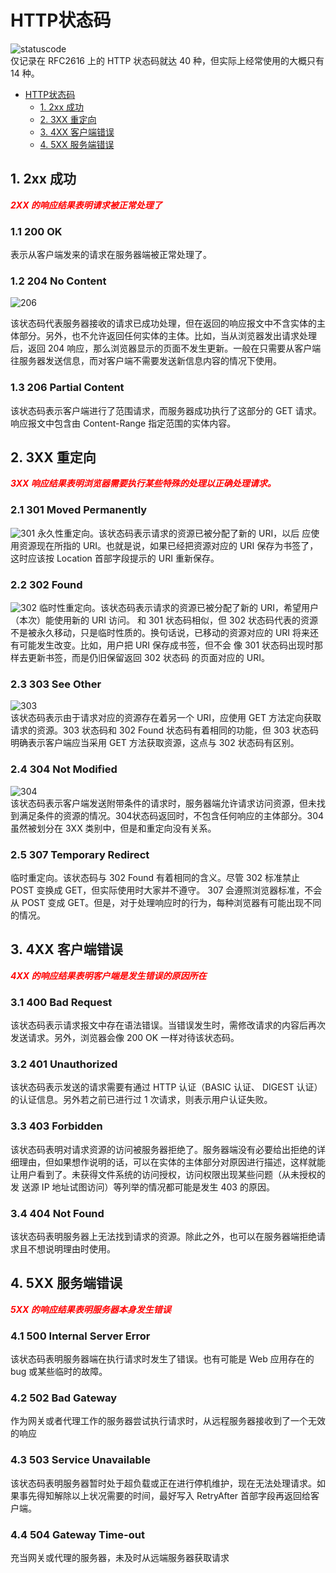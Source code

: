 <!--
 * @Autor: taobo
 * @Date: 2020-06-08 21:32:13
 * @LastEditTime: 2020-11-27 19:23:30
--> 
# HTTP状态码
![statuscode](https://gitee.com/windyGOlife/cmianshi/raw/master/HTTP/Photo/status_code.png)  
仅记录在 RFC2616 上的 HTTP 状态码就达 40 种，但实际上经常使用的大概只有 14 种。      

<!-- TOC -->
* [HTTP状态码](#-HTTP状态码)  
  * [1. 2xx 成功](#1-2xx-成功)
  * [2. 3XX 重定向](#2-3XX-重定向)
  * [3. 4XX 客户端错误](#3-4XX-客户端错误)
  * [4. 5XX 服务端错误](#4-5XX-服务端错误)
<!-- TOC -->    

## 1. 2xx 成功  
<font color=red>***2XX 的响应结果表明请求被正常处理了***</font>  
### 1.1 200 OK   
表示从客户端发来的请求在服务器端被正常处理了。  
### 1.2 204 No Content    
![206](https://gitee.com/windyGOlife/cmianshi/raw/master/HTTP/Photo/206.png)    

该状态码代表服务器接收的请求已成功处理，但在返回的响应报文中不含实体的主体部分。另外，也不允许返回任何实体的主体。比如，当从浏览器发出请求处理后，返回 204 响应，那么浏览器显示的页面不发生更新。一般在只需要从客户端往服务器发送信息，而对客户端不需要发送新信息内容的情况下使用。  
### 1.3 206 Partial Content
该状态码表示客户端进行了范围请求，而服务器成功执行了这部分的 GET 请求。响应报文中包含由 Content-Range 指定范围的实体内容。   
## 2. 3XX 重定向  
<font color=red>***3XX 响应结果表明浏览器需要执行某些特殊的处理以正确处理请求。***</font>    
### 2.1 301 Moved Permanently
![301](https://gitee.com/windyGOlife/cmianshi/raw/master/HTTP/Photo/301.png)
永久性重定向。该状态码表示请求的资源已被分配了新的 URI，以后 应使用资源现在所指的 URI。也就是说，如果已经把资源对应的 URI 保存为书签了，这时应该按 Location 首部字段提示的 URI 重新保存。   
### 2.2 302 Found
![302](https://gitee.com/windyGOlife/cmianshi/raw/master/HTTP/Photo/302.png)
临时性重定向。该状态码表示请求的资源已被分配了新的 URI，希望用户（本次）能使用新的 URI 访问。 和 301 状态码相似，但 302 状态码代表的资源不是被永久移动，只是临时性质的。换句话说，已移动的资源对应的 URI 将来还有可能发生改变。比如，用户把 URI 保存成书签，但不会 像 301 状态码出现时那样去更新书签，而是仍旧保留返回 302 状态码 的页面对应的 URI。 
### 2.3 303 See Other
![303](https://gitee.com/windyGOlife/cmianshi/raw/master/HTTP/Photo/303.png)  
该状态码表示由于请求对应的资源存在着另一个 URI，应使用 GET 方法定向获取请求的资源。303 状态码和 302 Found 状态码有着相同的功能，但 303 状态码明确表示客户端应当采用 GET 方法获取资源，这点与 302 状态码有区别。  
### 2.4 304 Not Modified
![304](https://gitee.com/windyGOlife/cmianshi/raw/master/HTTP/Photo/304.png)  
该状态码表示客户端发送附带条件的请求时，服务器端允许请求访问资源，但未找到满足条件的资源的情况。304状态码返回时，不包含任何响应的主体部分。304 虽然被划分在 3XX 类别中，但是和重定向没有关系。 
### 2.5 307 Temporary Redirect  
临时重定向。该状态码与 302 Found 有着相同的含义。尽管 302 标准禁止 POST 变换成 GET，但实际使用时大家并不遵守。 307 会遵照浏览器标准，不会从 POST 变成 GET。但是，对于处理响应时的行为，每种浏览器有可能出现不同的情况。   
## 3. 4XX 客户端错误  
<font color=red>***4XX 的响应结果表明客户端是发生错误的原因所在***</font>   
### 3.1 400 Bad Request
该状态码表示请求报文中存在语法错误。当错误发生时，需修改请求的内容后再次发送请求。另外，浏览器会像 200 OK 一样对待该状态码。
### 3.2 401 Unauthorized  
该状态码表示发送的请求需要有通过 HTTP 认证（BASIC 认证、 DIGEST 认证）的认证信息。另外若之前已进行过 1 次请求，则表示用户认证失败。 
### 3.3 403 Forbidden
该状态码表明对请求资源的访问被服务器拒绝了。服务器端没有必要给出拒绝的详细理由，但如果想作说明的话，可以在实体的主体部分对原因进行描述，这样就能让用户看到了。未获得文件系统的访问授权，访问权限出现某些问题（从未授权的发 送源 IP 地址试图访问）等列举的情况都可能是发生 403 的原因。  
### 3.4 404 Not Found
该状态码表明服务器上无法找到请求的资源。除此之外，也可以在服务器端拒绝请求且不想说明理由时使用。  
## 4. 5XX 服务端错误  
<font color=red>***5XX 的响应结果表明服务器本身发生错误***</font>   
### 4.1 500 Internal Server Error
该状态码表明服务器端在执行请求时发生了错误。也有可能是 Web 应用存在的 bug 或某些临时的故障。 
### 4.2 502 Bad Gateway  
作为网关或者代理工作的服务器尝试执行请求时，从远程服务器接收到了一个无效的响应  
### 4.3 503  Service Unavailable
该状态码表明服务器暂时处于超负载或正在进行停机维护，现在无法处理请求。如果事先得知解除以上状况需要的时间，最好写入 RetryAfter 首部字段再返回给客户端。 
### 4.4 504 Gateway Time-out
充当网关或代理的服务器，未及时从远端服务器获取请求